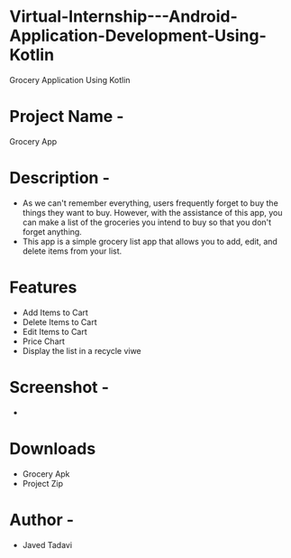 # Virtual-Internship---Android-Application-Development-Using-Kotlin
Grocery Application Using Kotlin 
# Project Name - 
Grocery App 
# Description - 
* As we can't remember everything, users frequently forget to buy the things they want to buy. However, with the assistance of this app, you can make a list of the groceries you intend to buy so that you don't forget anything. 
* This app is a simple grocery list app that allows you to add, edit, and delete items from your list. 
 # Features 
* Add Items to Cart 
* Delete Items to Cart 
* Edit Items to Cart 
* Price Chart 
* Display the list in a recycle viwe 
# Screenshot -
* 

# Downloads 
* Grocery Apk 
* Project Zip 
# Author - 
* Javed Tadavi 

